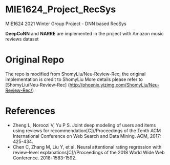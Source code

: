 # MIE1624_Project_RecSys
MIE1624 2021 Winter Group Project - DNN based RecSys 

**DeepCoNN** and **NARRE** are implemented in the project with Amazon music reviews dataset

# Original Repo
The repo is modified from ShomyLiu/Neu-Review-Rec, the original implementation is credit to ShomyLiu
More details please refer to [ShomyLiu/Neu-Review-Rec] (http://phoenix.yizimg.com/ShomyLiu/Neu-Review-Rec/)

# References
> 
- Zheng L, Noroozi V, Yu P S. Joint deep modeling of users and items using reviews for recommendation[C]//Proceedings of the Tenth ACM International Conference on Web Search and Data Mining. ACM, 2017: 425-434.
- Chen C, Zhang M, Liu Y, et al. Neural attentional rating regression with review-level explanations[C]//Proceedings of the 2018 World Wide Web Conference. 2018: 1583-1592.
